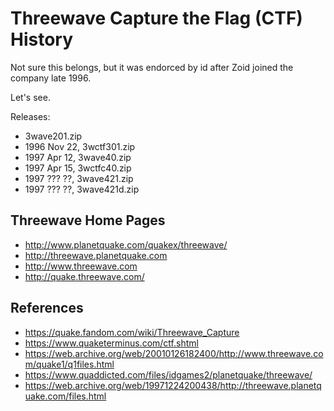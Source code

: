 # Threewave Capture the Flag (CTF) History

Not sure this belongs, but it was endorced by id after Zoid joined the company late 1996.

Let's see.

Releases:

* 3wave201.zip
* 1996 Nov 22, 3wctf301.zip
* 1997 Apr 12, 3wave40.zip
* 1997 Apr 15, 3wctfc40.zip
* 1997 ??? ??, 3wave421.zip
* 1997 ??? ??, 3wave421d.zip



## Threewave Home Pages

* http://www.planetquake.com/quakex/threewave/
* http://threewave.planetquake.com
* http://www.threewave.com
* http://quake.threewave.com/


## References

* https://quake.fandom.com/wiki/Threewave_Capture
* https://www.quaketerminus.com/ctf.shtml
* https://web.archive.org/web/20010126182400/http://www.threewave.com/quake1/q1files.html
* https://www.quaddicted.com/files/idgames2/planetquake/threewave/
* https://web.archive.org/web/19971224200438/http://threewave.planetquake.com/files.html


